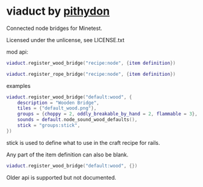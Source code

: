 # viaduct by [pithydon]

Connected node bridges for Minetest.

Licensed under the unlicense, see LICENSE.txt

mod api:

```lua
viaduct.register_wood_bridge("recipe:node", {item definition})

viaduct.register_rope_bridge("recipe:node", {item definition})
```

examples

```lua
viaduct.register_wood_bridge("default:wood", {
	description = "Wooden Bridge",
	tiles = {"default_wood.png"},
	groups = {choppy = 2, oddly_breakable_by_hand = 2, flammable = 3},
	sounds = default.node_sound_wood_defaults(),
	stick = "groups:stick",
})
```
stick is used to define what to use in the craft recipe for rails.

Any part of the item definition can also be blank.

```lua
viaduct.register_wood_bridge("default:wood", {})
```

Older api is supported but not documented.

[pithydon]: <https://github.com/pithydon>
